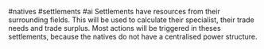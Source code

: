 #natives #settlements #ai
Settlements have resources from their surrounding fields. This will be used to calculate their specialist, their trade needs and trade surplus. Most actions will be triggered in theses settlements, because the natives do not have a centralised power structure.